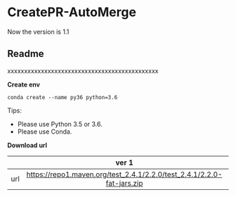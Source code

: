 # CreatePR-AutoMerge

Now the version is 1.1
## **Readme**
xxxxxxxxxxxxxxxxxxxxxxxxxxxxxxxxxxxxxxxxxxxxx

**Create env**
```
conda create --name py36 python=3.6
```

Tips:
* Please use Python 3.5 or 3.6.
* Please use Conda.


**Download url**

|           | ver 1 | ver 2 |
| :-------: | :---------: | :--------------------------: |
| url | https://repo1.maven.org/test_2.4.1/2.2.0/test_2.4.1/2.2.0-fat-jars.zip | https://oss.sonatype.org/content/repositories/snapshots/com/test/test_2.4.1/2.2.0-SNAPSHOT/ |
